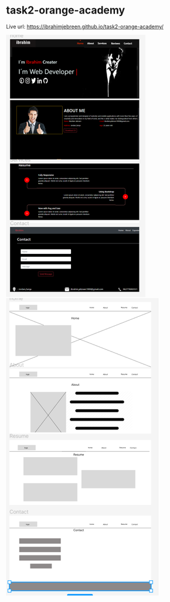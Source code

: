 # task2-orange-academy

Live url:
https://ibrahimjebreen.github.io/task2-orange-academy/


![alt text](https://github.com/IbrahimJebreen/task2-orange-academy/blob/main/mockups.PNG?raw=true)
![alt text](https://github.com/IbrahimJebreen/task2-orange-academy/blob/main/finalewireframe.PNG?raw=true)

